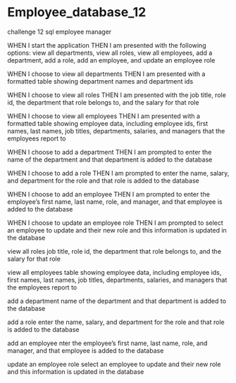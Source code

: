 # Employee_database_12
challenge 12 sql employee manager


<!-- npm install jest ?? -->

WHEN I start the application
THEN I am presented with the following options: view all departments, view all roles, view all employees, add a department, add a role, add an employee, and update an employee role

WHEN I choose to view all departments
THEN I am presented with a formatted table showing department names and department ids

WHEN I choose to view all roles
THEN I am presented with the job title, role id, the department that role belongs to, and the salary for that role

WHEN I choose to view all employees
THEN I am presented with a formatted table showing employee data, including employee ids, first names, last names, job titles, departments, salaries, and managers that the employees report to

WHEN I choose to add a department
THEN I am prompted to enter the name of the department and that department is added to the database

WHEN I choose to add a role
THEN I am prompted to enter the name, salary, and department for the role and that role is added to the database

WHEN I choose to add an employee
THEN I am prompted to enter the employee’s first name, last name, role, and manager, and that employee is added to the database

WHEN I choose to update an employee role
THEN I am prompted to select an employee to update and their new role and this information is updated in the database



view all roles
job title, role id, the department that role belongs to, and the salary for that role

view all employees
table showing employee data, including employee ids, first names, last names, job titles, departments, salaries, and managers that the employees report to

add a department
name of the department and that department is added to the database

add a role
enter the name, salary, and department for the role and that role is added to the database

add an employee
nter the employee’s first name, last name, role, and manager, and that employee is added to the database

update an employee role
select an employee to update and their new role and this information is updated in the database